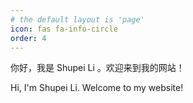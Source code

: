 ```yaml
---
# the default layout is 'page'
icon: fas fa-info-circle
order: 4
---
```


你好，我是 Shupei Li 。欢迎来到我的网站！

Hi, I'm Shupei Li. Welcome to my website!
